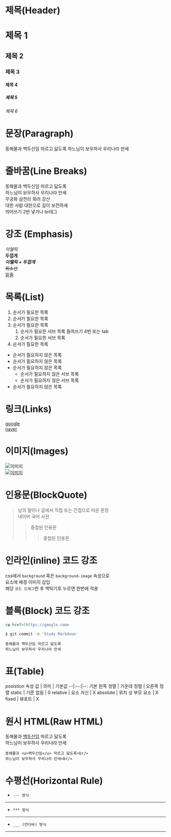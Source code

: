 # 제목(Header)

# 제목 1
## 제목 2
### 제목 3
#### 제목 4
##### 제목 5
###### 제목 6

# 문장(Paragraph)

동해물과 백두산임 마르고 닳도록
하느님이 보우하사 우리나라 만세

# 줄바꿈(Line Breaks)

동해물과 백두산임 마르고 닳도록  
하느님이 보우하사 우리나라 만세  
무궁화 삼천리 화려 강산<br/>
대한 사람 대한으로 길이 보전하세<br/>
띄어쓰기 2번 넣거나 br태그

# 강조 (Emphasis)

_이텔릭_  
**두껍게**  
**_이텔릭 + 두껍게_**  
~~취소선~~  
<u>밑줄</u>

# 목록(List)

1. 순서가 필요한 목록
1. 순서가 필요한 목록
1. 순서가 필요한 목록
    1. 순서가 필요한 서브 목록 들여쓰기 4번 또는 tab
    1. 순서가 필요한 서브 목록
1. 순서가 필요한 목록


- 순서가 필요하지 않은 목록
- 순서가 필요하지 않은 목록
- 순서가 필요하지 않은 목록
    - 순서가 필요하지 않은 서브 목록
    - 순서가 필요하지 않은 서브 목록
- 순서가 필요하지 않은 목록

# 링크(Links)

[google](https://google.com)  
[naver](https://naver.com "네이버로 이동하기")  


# 이미지(Images)

![이미지](링크주소)  
[![이미지](링크주소)](링크주소)

# 인용문(BlockQuote)

> 남의 말이나 글에서 직접 또는 간접으로 따온 문장  
> 네이버 국어 사전
>> 중첩된 인용문
>>> 중첩된 인용문

# 인라인(inline) 코드 강조

css에서 `background` 혹은 `background-image` 속성으로  
요소에 배경 이미지 삽입  
해당 `코드 드래그`한 후 백틱기호 누르면 한번에 적용

# 블록(Block) 코드 강조
```html
<a href=(https://google.com>
```

```bash
$ git commit -m 'Study Markdown'
```

```plaintext
동해물과 백두산임 마르고 닳도록  
하느님이 보우하사 우리나라 만세  
```

# 표(Table)

posistion 속성
값 | 의미 | 기본값
--|:--:|--:
기본 왼쪽 정렬 | 가운데 정렬 | 오른쪽 정렬
static | 기준 없음 | 0
relative | 요소 자신 | X
absolute | 위치 상 부모 요소 | X
fixed | 뷰포트 | X

# 원시 HTML(Raw HTML)

동해물과 <u>백두산임</u> 마르고 닳도록<br/>
하느님이 보우하사 우리나라 만세<br/>  

```plaintext
동해물과 <u>백두산임</u> 마르고 닳도록<br/>
하느님이 보우하사 우리나라 만세<br/>
```


# 수평선(Horizontal Rule)

- `--- 방식`
--- 
- `*** 방식`
***
- `___ (언더바) 방식`
___

